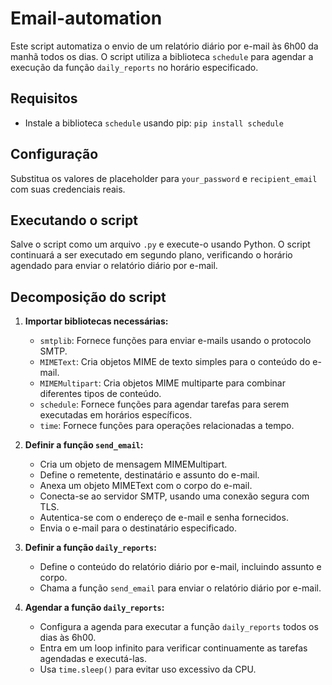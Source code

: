 # Email-automation


Este script automatiza o envio de um relatório diário por e-mail às 6h00 da manhã todos os dias. O script utiliza a biblioteca `schedule` para agendar a execução da função `daily_reports` no horário especificado.

## Requisitos

* Instale a biblioteca `schedule` usando pip: `pip install schedule`

## Configuração

Substitua os valores de placeholder para `your_password` e `recipient_email` com suas credenciais reais.

## Executando o script

Salve o script como um arquivo `.py` e execute-o usando Python. O script continuará a ser executado em segundo plano, verificando o horário agendado para enviar o relatório diário por e-mail.

## Decomposição do script

1. **Importar bibliotecas necessárias:**

   * `smtplib`: Fornece funções para enviar e-mails usando o protocolo SMTP.
   * `MIMEText`: Cria objetos MIME de texto simples para o conteúdo do e-mail.
   * `MIMEMultipart`: Cria objetos MIME multiparte para combinar diferentes tipos de conteúdo.
   * `schedule`: Fornece funções para agendar tarefas para serem executadas em horários específicos.
   * `time`: Fornece funções para operações relacionadas a tempo.

2. **Definir a função `send_email`:**

   * Cria um objeto de mensagem MIMEMultipart.
   * Define o remetente, destinatário e assunto do e-mail.
   * Anexa um objeto MIMEText com o corpo do e-mail.
   * Conecta-se ao servidor SMTP, usando uma conexão segura com TLS.
   * Autentica-se com o endereço de e-mail e senha fornecidos.
   * Envia o e-mail para o destinatário especificado.

3. **Definir a função `daily_reports`:**

   * Define o conteúdo do relatório diário por e-mail, incluindo assunto e corpo.
   * Chama a função `send_email` para enviar o relatório diário por e-mail.

4. **Agendar a função `daily_reports`:**

   * Configura a agenda para executar a função `daily_reports` todos os dias às 6h00.
   * Entra em um loop infinito para verificar continuamente as tarefas agendadas e executá-las.
   * Usa `time.sleep()` para evitar uso excessivo da CPU.


